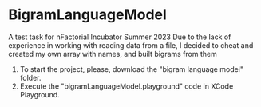 # BigramLanguageModel
A test task for nFactorial Incubator Summer 2023
Due to the lack of experience in working with reading data from a file, I decided to cheat and created my own array with names, and built bigrams from them


1. To start the project, please, download the "bigram language model" folder.
2. Execute the "bigramLanguageModel.playground" code in XCode Playground.
